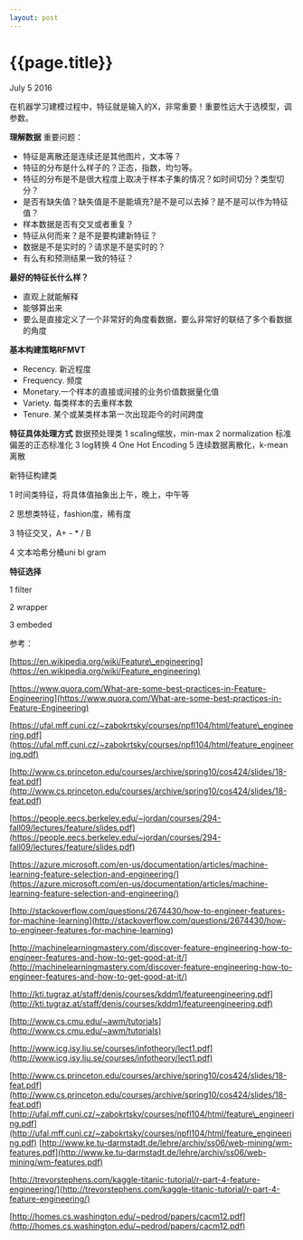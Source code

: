 ```yaml
---
layout: post
---
```


{{page.title}}
====
<p class="meta">July 5 2016</p>

在机器学习建模过程中，特征就是输入的X，非常重要！重要性远大于选模型，调参数。

**理解数据**
重要问题：
 - 特征是离散还是连续还是其他图片，文本等？
 - 特征的分布是什么样子的？正态，指数，均匀等。
 - 特征的分布是不是很大程度上取决于样本子集的情况？如时间切分？类型切分？
 - 是否有缺失值？缺失值是不是能填充?是不是可以去掉？是不是可以作为特征值？
 - 样本数据是否有交叉或者重复？
 - 特征从何而来？是不是要构建新特征？
 - 数据是不是实时的？请求是不是实时的？
 - 有么有和预测结果一致的特征？

**最好的特征长什么样？**
 - 直观上就能解释
 - 能够算出来
 - 要么是直接定义了一个非常好的角度看数据，要么非常好的联结了多个看数据的角度

**基本构建策略RFMVT**
 - Recency. 新近程度
 - Frequency. 频度
 - Monetary.一个样本的直接或间接的业务价值数据量化值
 - Variety. 每类样本的去重样本数
 - Tenure. 某个或某类样本第一次出现距今的时间跨度

**特征具体处理方式**
数据预处理类
1 scaling缩放，min-max
2 normalization 标准偏差的正态标准化
3 log转换
4 One Hot Encoding
5 连续数据离散化，k-mean离散

新特征构建类

1 时间类特征，将具体值抽象出上午，晚上，中午等

2 思想类特征，fashion度，稀有度

3 特征交叉，A+ - \* / B

4 文本哈希分桶uni bi gram

**特征选择**

 1 filter

 2 wrapper

 3 embeded

参考：

[https://en.wikipedia.org/wiki/Feature\_engineering](https://en.wikipedia.org/wiki/Feature_engineering)

[https://www.quora.com/What-are-some-best-practices-in-Feature-Engineering](https://www.quora.com/What-are-some-best-practices-in-Feature-Engineering)

[https://ufal.mff.cuni.cz/~zabokrtsky/courses/npfl104/html/feature\_engineering.pdf](https://ufal.mff.cuni.cz/~zabokrtsky/courses/npfl104/html/feature_engineering.pdf)

[http://www.cs.princeton.edu/courses/archive/spring10/cos424/slides/18-feat.pdf](http://www.cs.princeton.edu/courses/archive/spring10/cos424/slides/18-feat.pdf)

[https://people.eecs.berkeley.edu/~jordan/courses/294-fall09/lectures/feature/slides.pdf](https://people.eecs.berkeley.edu/~jordan/courses/294-fall09/lectures/feature/slides.pdf)

[https://azure.microsoft.com/en-us/documentation/articles/machine-learning-feature-selection-and-engineering/](https://azure.microsoft.com/en-us/documentation/articles/machine-learning-feature-selection-and-engineering/)

[http://stackoverflow.com/questions/2674430/how-to-engineer-features-for-machine-learning](http://stackoverflow.com/questions/2674430/how-to-engineer-features-for-machine-learning)

[http://machinelearningmastery.com/discover-feature-engineering-how-to-engineer-features-and-how-to-get-good-at-it/](http://machinelearningmastery.com/discover-feature-engineering-how-to-engineer-features-and-how-to-get-good-at-it/)

[http://kti.tugraz.at/staff/denis/courses/kddm1/featureengineering.pdf](http://kti.tugraz.at/staff/denis/courses/kddm1/featureengineering.pdf)

[http://www.cs.cmu.edu/~awm/tutorials](http://www.cs.cmu.edu/~awm/tutorials)

[http://www.icg.isy.liu.se/courses/infotheory/lect1.pdf](http://www.icg.isy.liu.se/courses/infotheory/lect1.pdf)

[http://www.cs.princeton.edu/courses/archive/spring10/cos424/slides/18-feat.pdf](http://www.cs.princeton.edu/courses/archive/spring10/cos424/slides/18-feat.pdf)   [http://ufal.mff.cuni.cz/~zabokrtsky/courses/npfl104/html/feature\_engineering.pdf](http://ufal.mff.cuni.cz/~zabokrtsky/courses/npfl104/html/feature_engineering.pdf)   [http://www.ke.tu-darmstadt.de/lehre/archiv/ss06/web-mining/wm-features.pdf](http://www.ke.tu-darmstadt.de/lehre/archiv/ss06/web-mining/wm-features.pdf)

[http://trevorstephens.com/kaggle-titanic-tutorial/r-part-4-feature-engineering/](http://trevorstephens.com/kaggle-titanic-tutorial/r-part-4-feature-engineering/)

[http://homes.cs.washington.edu/~pedrod/papers/cacm12.pdf](http://homes.cs.washington.edu/~pedrod/papers/cacm12.pdf)
